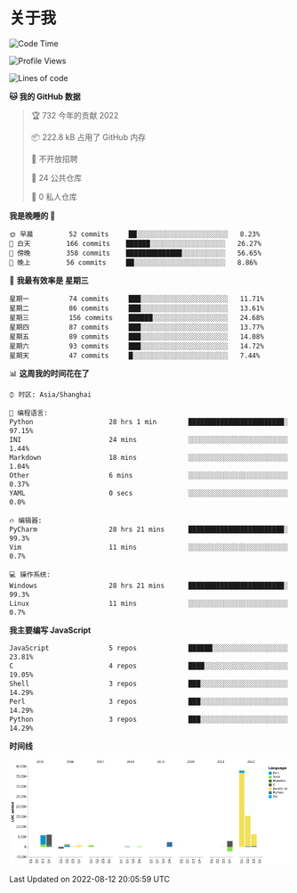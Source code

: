 # 关于我

<!--START_SECTION:waka-->
![Code Time](http://img.shields.io/badge/Code%20Time-0%20secs-blue)

![Profile Views](http://img.shields.io/badge/%E4%B8%AA%E4%BA%BA%E5%B0%81%E9%9D%A2%E8%A7%82%E7%9C%8B%E6%AC%A1%E6%95%B0-30-blue)

![Lines of code](https://img.shields.io/badge/%E4%BB%8E%E3%80%8C%E4%BD%A0%E5%A5%BD%E4%B8%96%E7%95%8C%E3%80%8D%E6%88%91%E5%B7%B2%E7%BB%8F%E5%86%99%E4%BA%86-78%20Thousand%20%E8%A1%8C%E4%BB%A3%E7%A0%81-blue)

**🐱 我的 GitHub 数据** 

> 🏆 732 今年的贡献 2022
 > 
> 📦 222.8 kB 占用了 GitHub 内存 
 > 
> 🚫 不开放招聘
 > 
> 📜 24 公共仓库 
 > 
> 🔑 0 私人仓库  
 > 
**我是晚睡的 🦉** 

```text
🌞 早晨         52 commits     ██░░░░░░░░░░░░░░░░░░░░░░░   8.23% 
🌆 白天         166 commits    ██████░░░░░░░░░░░░░░░░░░░   26.27% 
🌃 傍晚         358 commits    ██████████████░░░░░░░░░░░   56.65% 
🌙 晚上         56 commits     ██░░░░░░░░░░░░░░░░░░░░░░░   8.86%

```
📅 **我最有效率是 星期三** 

```text
星期一          74 commits     ███░░░░░░░░░░░░░░░░░░░░░░   11.71% 
星期二          86 commits     ███░░░░░░░░░░░░░░░░░░░░░░   13.61% 
星期三          156 commits    ██████░░░░░░░░░░░░░░░░░░░   24.68% 
星期四          87 commits     ███░░░░░░░░░░░░░░░░░░░░░░   13.77% 
星期五          89 commits     ███░░░░░░░░░░░░░░░░░░░░░░   14.08% 
星期六          93 commits     ███░░░░░░░░░░░░░░░░░░░░░░   14.72% 
星期天          47 commits     █░░░░░░░░░░░░░░░░░░░░░░░░   7.44%

```


📊 **这周我的时间花在了** 

```text
⌚︎ 时区: Asia/Shanghai

💬 编程语言: 
Python                   28 hrs 1 min        ████████████████████████░   97.15% 
INI                      24 mins             ░░░░░░░░░░░░░░░░░░░░░░░░░   1.44% 
Markdown                 18 mins             ░░░░░░░░░░░░░░░░░░░░░░░░░   1.04% 
Other                    6 mins              ░░░░░░░░░░░░░░░░░░░░░░░░░   0.37% 
YAML                     0 secs              ░░░░░░░░░░░░░░░░░░░░░░░░░   0.0%

🔥 编辑器: 
PyCharm                  28 hrs 21 mins      ████████████████████████░   99.3% 
Vim                      11 mins             ░░░░░░░░░░░░░░░░░░░░░░░░░   0.7%

💻 操作系统: 
Windows                  28 hrs 21 mins      ████████████████████████░   99.3% 
Linux                    11 mins             ░░░░░░░░░░░░░░░░░░░░░░░░░   0.7%

```

**我主要编写 JavaScript** 

```text
JavaScript               5 repos             ██████░░░░░░░░░░░░░░░░░░░   23.81% 
C                        4 repos             ████░░░░░░░░░░░░░░░░░░░░░   19.05% 
Shell                    3 repos             ███░░░░░░░░░░░░░░░░░░░░░░   14.29% 
Perl                     3 repos             ███░░░░░░░░░░░░░░░░░░░░░░   14.29% 
Python                   3 repos             ███░░░░░░░░░░░░░░░░░░░░░░   14.29%

```


**时间线**

![Chart not found](https://raw.githubusercontent.com/Arondight/Arondight/master/charts/bar_graph.png) 


 Last Updated on 2022-08-12 20:05:59 UTC
<!--END_SECTION:waka-->

